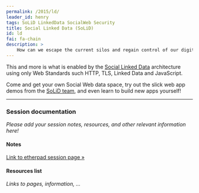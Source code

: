```yaml
---
permalink: /2015/ld/
leader_id: henry
tags: SoLiD LinkedData SocialWeb Security
title: Social Linked Data (SoLiD)
id: ld
fai: fa-chain
description: >
    How can we escape the current silos and regain control of our digital life? How can we regain our identity? How can we help organisations co-operate without loosing their autonomy? 
---
```


This and more is what is enabled by the [Social Linked Data](https://github.com/linkeddata/SoLiD) architecture using only Web Standards such HTTP, TLS, Linked Data and JavaScript.
    
Come and get your own Social Web data space, try out the slick web app demos from the [SoLiD team](https://github.com/orgs/linkeddata/people), and even learn to build new apps yourself!


<hr>

### Session documentation

*Please add your session notes, resources, and other relevant information here!*

#### Notes 

[Link to etherpad session page &raquo;](https://ouishare.etherpad.mozilla.org/oslabs15-solid)

#### Resources list

*Links to pages, information, ...*